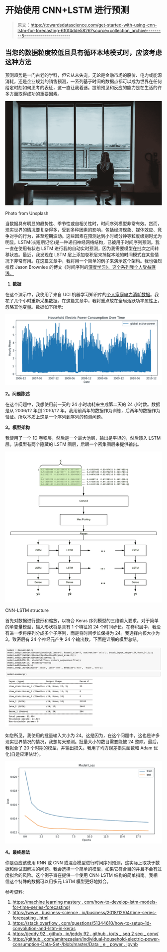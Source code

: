 # 开始使用 CNN+LSTM 进行预测

> 原文：<https://towardsdatascience.com/get-started-with-using-cnn-lstm-for-forecasting-6f0f4dde5826?source=collection_archive---------5----------------------->

## 当您的数据粒度较低且具有循环本地模式时，应该考虑这种方法

预测趋势是一门古老的学科，但它从未失宠。无论是金融市场的股价、电力或能源消耗，还是企业规划的销售预测，一系列基于时间的数据点都可以成为世界在任何给定时刻如何思考的表征，这一直让我着迷。提前预见和反应的能力是在生活的许多方面取得成功的重要因素。

![](img/d1be0ce1984138a26016c5003b8e1c8b.png)

Photo from Unsplash

当数据具有明显的趋势性、季节性或自相关性时，时间序列模型非常有效。然而，现实世界的情况要复杂得多，受到多种因素的影响，包括经济现象、媒体效应、竞争对手的行为，甚至短期波动。这些因素在预测达到小时或分钟等粒度级别时尤为明显。LSTM(长短期记忆)是一种递归神经网络结构，已被用于时间序列预测。我一直在使用有状态 LSTM 进行我的自动实时预测，因为我需要模型在批次之间转移状态。最近，我发现在 LSTM 层上添加卷积层来捕捉本地的时间模式在某些情况下非常有用。在这篇文章中，我将用一个简单的例子来演示这个架构。我也强烈推荐 Jason Brownlee 的博文《时间序列的[深度学习》。这个系列我个人受益匪浅。](https://machinelearningmastery.com/category/deep-learning-time-series/)

1.  **数据**

在这个演示中，我使用了来自 UCI 机器学习知识库的[个人家庭电力消耗数据](https://archive.ics.uci.edu/ml/machine-learning-databases/00235/)。我花了几个小时重新采集数据。在这篇文章中，我将重点放在全局活跃功率属性上，忽略其他变量。数据如下所示:

![](img/6b0e0cc43b7d3dd5762d67e088d48f69.png)

**2。问题陈述**

在这个问题中，我想使用前一天的 24 小时功耗来生成第二天的 24 小时数。数据是从 2006/12 年到 2010/12 年。我用前两年的数据作为训练，后两年的数据作为验证。所以本质上这是一个序列到序列的预测问题。

**3。模型架构**

我使用了一个 1D 卷积层，然后是一个最大池层，输出是平坦的，然后馈入 LSTM 层。该模型有两个隐藏的 LSTM 图层，后跟一个密集图层来提供输出。

![](img/72b8de9cfe354fffe27d5a3b3edbb978.png)

CNN-LSTM structure

首先对数据进行整形和缩放，以符合 Keras 序列模型的三维输入要求。对于简单的单变量模型，输入形状将是具有 1 个特征的 24 个时间步长。在卷积层中，我没有进一步将序列分成多个子序列，而是将时间步长保持为 24。我选择内核大小为 3。致密层有 24 个神经元产生 24 个输出数。下面是详细的模型总结。

![](img/35b531641a5959349ac7add23bdbaee7.png)

如您所见，我使用的批量输入大小为 24。这是因为，在这个问题中，这也是许多现实世界情况的情况，我想每天预测。批量大小的数目需要能被 24 整除。最后，我拟合了 20 个时期的模型，并输出损失。我用了均方误差损失函数和 Adam 优化(自适应矩估计)。

![](img/d009cae5f808f19db487594e9fe930b3.png)

**4。最终想法**

你是否应该使用 RNN 或 CNN 或混合模型进行时间序列预测，这实际上取决于数据和你试图解决的问题。我会选择一个简单的模型，如果它符合目的并且不会有过度拟合的风险。这个例子旨在提供一个使用 CNN-LSTM 结构的简单指南。我相信这个特殊的数据可以用多元 LSTM 模型更好地拟合。

参考资料:

1.  [https://machine learning mastery . com/how-to-develop-lstm-models-for-time-series-forecasting/](https://machinelearningmastery.com/how-to-develop-lstm-models-for-time-series-forecasting/)
2.  [https://www . business-science . io/business/2018/12/04/time-series-forecasting . html](https://www.business-science.io/business/2018/12/04/time-series-forecasting.html)
3.  [https://stack overflow . com/questions/51344610/how-to-setup-1d-convolution-and-lstm-in-keras](https://stackoverflow.com/questions/51344610/how-to-setup-1d-convolution-and-lstm-in-keras)
4.  [https://jeddy 92 . github . io/jeddy 92 . github . io/ts _ seq 2 seq _ conv/](https://jeddy92.github.io/JEddy92.github.io/ts_seq2seq_conv/)
5.  [https://github . com/amirrezaeian/Individual-household-electric-power-consumption-Data-Set-/blob/master/Data _ e _ power . ipynb](https://github.com/amirrezaeian/Individual-household-electric-power-consumption-Data-Set-/blob/master/data_e_power.ipynb)